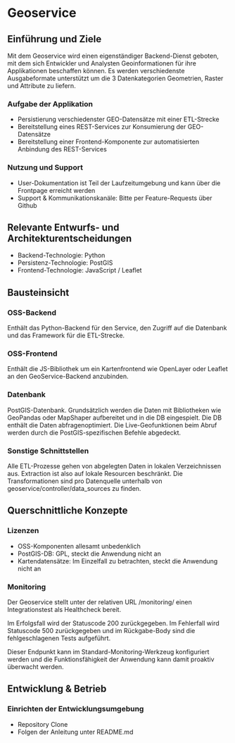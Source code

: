 # Geoservice

## Einführung und Ziele

Mit dem Geoservice wird einen eigenständiger Backend-Dienst geboten, mit dem sich Entwickler und Analysten Geoinformationen für ihre Applikationen beschaffen können. Es werden verschiedenste Ausgabeformate unterstützt um die 3 Datenkategorien Geometrien, Raster und Attribute zu liefern.


### Aufgabe der Applikation

- Persistierung verschiedenster GEO-Datensätze mit einer ETL-Strecke
- Bereitstellung eines REST-Services zur Konsumierung der GEO-Datensätze
- Bereitstellung einer Frontend-Komponente zur automatisierten Anbindung des REST-Services


### Nutzung und Support

- User-Dokumentation ist Teil der Laufzeitumgebung und kann über die Frontpage erreicht werden
- Support & Kommunikationskanäle: Bitte per Feature-Requests über Github


## Relevante Entwurfs- und Architekturentscheidungen

- Backend-Technologie: Python
- Persistenz-Technologie: PostGIS
- Frontend-Technologie: JavaScript / Leaflet


## Bausteinsicht

### OSS-Backend

Enthält das Python-Backend für den Service, den Zugriff auf die Datenbank und das Framework für die ETL-Strecke.

### OSS-Frontend

Enthält die JS-Bibliothek um ein Kartenfrontend wie OpenLayer oder Leaflet an den GeoService-Backend anzubinden.

### Datenbank

PostGIS-Datenbank. Grundsätzlich werden die Daten mit Bibliotheken wie GeoPandas oder MapShaper aufbereitet und in die DB eingespielt.
Die DB enthält die Daten abfragenoptimiert. Die Live-Geofunktionen beim Abruf werden durch die PostGIS-spezifischen Befehle abgedeckt.

### Sonstige Schnittstellen

Alle ETL-Prozesse gehen von abgelegten Daten in lokalen Verzeichnissen aus. Extraction ist also auf lokale Resourcen beschränkt.
Die Transformationen sind pro Datenquelle unterhalb von geoservice/controller/data_sources zu finden.


## Querschnittliche Konzepte

### Lizenzen

- OSS-Komponenten allesamt unbedenklich
- PostGIS-DB: GPL, steckt die Anwendung nicht an
- Kartendatensätze: Im Einzelfall zu betrachten, steckt die Anwendung nicht an


### Monitoring

Der Geoservice stellt unter der relativen URL /monitoring/ einen Integrationstest als Healthcheck bereit.

Im Erfolgsfall wird der Statuscode 200 zurückgegeben. Im Fehlerfall wird Statuscode 500 zurückgegeben und im Rückgabe-Body sind
die fehlgeschlagenen Tests aufgeführt.

Dieser Endpunkt kann im Standard-Monitoring-Werkzeug konfiguriert werden und die Funktionsfähigkeit der Anwendung kann damit
proaktiv überwacht werden.


## Entwicklung & Betrieb

### Einrichten der Entwicklungsumgebung

- Repository Clone
- Folgen der Anleitung unter README.md
